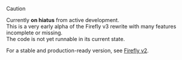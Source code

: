 > [!CAUTION]
> Currently **on hiatus** from active development. <br>
> This is a very early alpha of the Firefly v3 rewrite with many features incomplete or missing. <br>
> The code is not yet runnable in its current state. <br>
>
> For a stable and production-ready version, see [Firefly v2](https://github.com/yehezkieldio/firefly/tree/v2).